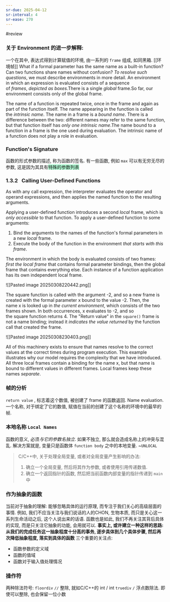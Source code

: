 ```yaml
---
sr-due: 2025-04-12
sr-interval: 4
sr-ease: 270
---
```


#review 
### 关于 Environment 的进一步解释:

一个在其中, 表达式得到计算赋值的环境, 由一系列的 `frame` 组成, 如同黑箱.
[[环境帧]]
What if a formal parameter has the same name as a built-in function? Can two functions share names without confusion? *To resolve such questions*, we must describe environments in more detail.
An environment in which an expression is evaluated consists of a sequence of _frames_, *depicted as boxes*.There is a single _global_ frame.So far, our environment consists only of the global frame.

The name of a function is repeated twice, once in the frame and again as part of the function itself. The name appearing in the function is called the _intrinsic name_. The name in a frame is a _bound name_. There is a difference between the two: different names may refer to the same function, but that function itself has *only one intrinsic name*.The name bound to a function in a frame is the one used during evaluation. The intrinsic name of a function does not play a role in evaluation.
### Function's Signature

函数的形式参数的描述, 称为函数的签名.
有一些函数, 例如 `max` 可以有无穷无尽的参数, 这是因为其具有<span style="background:#affad1">特殊的参数列表</span>
### 1.3.2   Calling User-Defined Functions

As with any call expression, the interpreter evaluates the operator and operand expressions, and then applies the named function to the resulting arguments.

Applying a user-defined function introduces a second _local_ frame, which is *only accessible* to that function. To apply a user-defined function to some arguments:

1. Bind the arguments to the names of the function's formal parameters in a new _local_ frame.
2. Execute the body of the function in the environment *that starts with this frame*.

The environment in which the body is evaluated consists of two frames: *first the local frame* that contains formal parameter bindings, then the global frame that contains everything else. Each instance of a function application has its own independent local frame.

![[Pasted image 20250308220442.png]]

The square function is called with the argument -2, and so a new frame is created with the formal parameter x bound to the value -2.
Then, the name x is looked up in *the current environment*, which consists of the two frames shown. In both occurrences, x evaluates to -2, and so the square function returns 4.
The "Return value" in the `square()` frame is not a name binding; instead it *indicates the value returned* by the function call that created the frame.

![[Pasted image 20250308230403.png]]

All of this machinery exists to ensure that names resolve to the correct values at the correct times during program execution. This example illustrates why our model requires the complexity that we have introduced. All three local frames contain a binding for the name x, but that name is bound to different values in different frames. Local frames keep these names *separate*.










### 帧的分析

`return value` , 标志着这个数值, 被创建了 frame 的函数返回.
Name evaluation. 一个名称, 对于绑定了它的数值, 赋值在当前的创建了这个名称的环境中的最早的帧.

### 本地名称 `Local Names`

函数的意义, 必须*与它的参数名独立*. 如果不独立, 那么就会造成名称上的冲突与混乱. 解决方案就是, 变量只是函数体 `function body` 之中的本地变量.
~`UNLOCAL`
>C/C++中, 关于处理全局变量, 或者对全局变量产生影响的办法:
>1. 确立一个全局变量, 然后将其作为参数, 或者使用引用传递数值.
>2. 确立一个返回指针的函数, 然后把当前函数内部变量的指针传递到 `main` 中

### 作为抽象的函数

当前对于抽象的理解: 能够忽略具体的运行原理, 而专注于我们关心的高级层面的事情. 例如, 我们不应当关注与我们说话的人的CHON, 生物本质, 而只是关心这一系列生命活动之后, 这个人说出来的话语.
函数也是如此, 我们不再关注其背后具体的实现, 而是只关注它抽象的功能, 会用就可以.
**事实上, 或许建立一种这样的思路: 从我们的完成任务这一抽象程度十分高的事务, 逐步具体到几个具体步骤, 然后再次降低抽象程度, 落实到具体的函数**
三个重要的关注点:
- 函数参数的定义域
- 函数的值域
- 函数对于输入值处理情况

### 操作符

两种除法符号:
`floordiv` `//` 整除, 就如C/C++的 int / int
`truediv` `/` 浮点数除法. 即使可以整除, 也会保留一位小数
